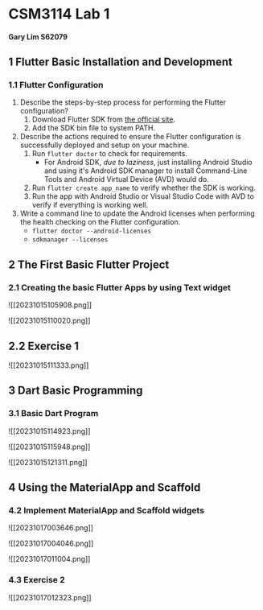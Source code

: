 # CSM3114 Lab 1
#### Gary Lim S62079

<div style="page-break-after: always"></div>

## 1 Flutter Basic Installation and Development 

### 1.1 Flutter Configuration 

1. Describe the steps-by-step process for performing the Flutter configuration? 
	1. Download Flutter SDK from [the official site](https://docs.flutter.dev/get-started/install).
	2. Add the SDK bin file to system PATH. 
2. Describe the actions required to ensure the Flutter configuration is successfully deployed and setup on your machine. 
	1. Run `flutter doctor` to check for requirements. 
		- For Android SDK, *due to laziness*, just installing Android Studio and using it's Android SDK manager to install Command-Line Tools and Android Virtual Device (AVD) would do. 
	2. Run `flutter create app_name` to verify whether the SDK is working. 
	3. Run the app with Android Studio or Visual Studio Code with AVD to verify if everything is working well. 
3. Write a command line to update the Android licenses when performing the health checking on the Flutter configuration.
	- `flutter doctor --android-licenses`
	- `sdkmanager --licenses`

<div style="page-break-after: always"></div>

## 2 The First Basic Flutter Project 

### 2.1 Creating the basic Flutter Apps by using Text widget

![[20231015105908.png]]

![[20231015110020.png]]

<div style="page-break-after: always"></div>

## 2.2 Exercise 1

![[20231015111333.png]]

<div style="page-break-after: always"></div>

## 3 Dart Basic Programming 

### 3.1 Basic Dart Program

![[20231015114923.png]]

![[20231015115948.png]]

![[20231015121311.png]]

<div style="page-break-after: always"></div>

## 4 Using the MaterialApp and Scaffold 

### 4.2 Implement MaterialApp and Scaffold widgets

![[20231017003646.png]]

![[20231017004046.png]]

![[20231017011004.png]]

### 4.3 Exercise 2

![[20231017012323.png]]
